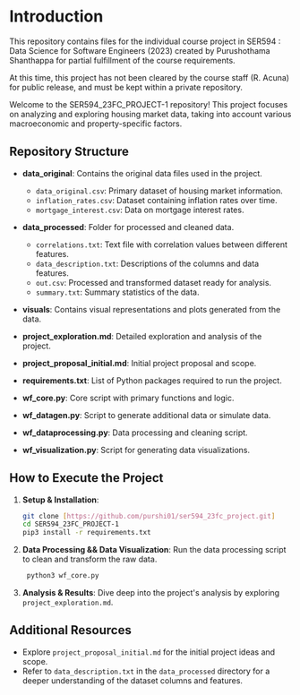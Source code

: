 ﻿# Introduction

This repository contains files for the individual course project in SER594 : Data Science for Software Engineers (2023) created by Purushothama Shanthappa for partial fulfillment of the course requirements.

At this time, this project has not been cleared by the course staff (R. Acuna) for public release, and must be kept within a private repository.

Welcome to the SER594_23FC_PROJECT-1 repository! This project focuses on analyzing and exploring housing market data, taking into account various macroeconomic and property-specific factors.

## Repository Structure

- **data_original**: Contains the original data files used in the project.

  - `data_original.csv`: Primary dataset of housing market information.
  - `inflation_rates.csv`: Dataset containing inflation rates over time.
  - `mortgage_interest.csv`: Data on mortgage interest rates.

- **data_processed**: Folder for processed and cleaned data.

  - `correlations.txt`: Text file with correlation values between different features.
  - `data_description.txt`: Descriptions of the columns and data features.
  - `out.csv`: Processed and transformed dataset ready for analysis.
  - `summary.txt`: Summary statistics of the data.

- **visuals**: Contains visual representations and plots generated from the data.

- **project_exploration.md**: Detailed exploration and analysis of the project.

- **project_proposal_initial.md**: Initial project proposal and scope.

- **requirements.txt**: List of Python packages required to run the project.

- **wf_core.py**: Core script with primary functions and logic.

- **wf_datagen.py**: Script to generate additional data or simulate data.

- **wf_dataprocessing.py**: Data processing and cleaning script.

- **wf_visualization.py**: Script for generating data visualizations.

## How to Execute the Project

1. **Setup & Installation**:

   ```bash
   git clone [https://github.com/purshi01/ser594_23fc_project.git]
   cd SER594_23FC_PROJECT-1
   pip3 install -r requirements.txt
   ```

2. **Data Processing && Data Visualization**:
   Run the data processing script to clean and transform the raw data.

   ```bash
    python3 wf_core.py
   ```

3. **Analysis & Results**:
   Dive deep into the project's analysis by exploring `project_exploration.md`.

## Additional Resources

- Explore `project_proposal_initial.md` for the initial project ideas and scope.
- Refer to `data_description.txt` in the `data_processed` directory for a deeper understanding of the dataset columns and features.
